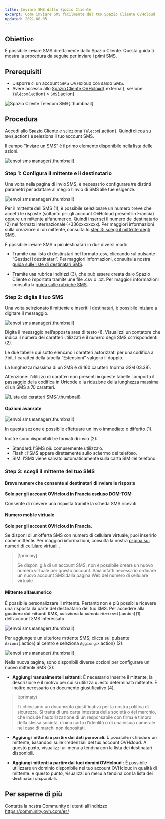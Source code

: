 ```yaml
---
title: Inviare SMS dallo Spazio Cliente
excerpt: Come inviare SMS facilmente dal tuo Spazio Cliente OVHcloud
updated: 2022-08-05
---
```



## Obiettivo

È possibile inviare SMS direttamente dallo Spazio Cliente. Questa guida ti mostra la procedura da seguire per inviare i primi SMS.

## Prerequisiti

- Disporre di un account SMS OVHcloud con saldo SMS.
- Avere accesso allo [Spazio Cliente OVHcloud](https://www.ovh.com/auth/?action=gotomanager&from=https://www.ovh.it/&ovhSubsidiary=it){.external}, sezione `Télécom`{.action} > `SMS`{.action}

![Spazio Cliente Telecom SMS](https://raw.githubusercontent.com/ovh/docs/master/templates/control-panel/product-selection/telecom/tpl-telecom-03-en-sms.png){.thumbnail}

## Procedura

Accedi allo [Spazio Cliente](https://www.ovh.com/auth/?action=gotomanager&from=https://www.ovh.it/&ovhSubsidiary=it) e seleziona `Telecom`{.action}. Quindi clicca su `SMS`{.action} e seleziona il tuo account SMS.

Il campo “Inviare un SMS” è il primo elemento disponibile nella lista delle azioni.

![envoi sms manager](images/sms-send-control-panel01E.png){.thumbnail}

### Step 1: Configura il mittente e il destinatario

Una volta nella pagina di invio SMS, è necessario configurare tre distinti parametri per adattare al meglio l’invio di SMS alle tue esigenze.

![envoi sms manager](images/sms-send-control-panel02E.png){.thumbnail}

Per il mittente dell’SMS (1), è possibile selezionare un numero breve che accetti le risposte (soltanto per gli account OVHcloud presenti in Francia) oppure un mittente alfanumerico.
Quindi inserisci il numero del destinatario (2) nel formato internazionale (+336xxxxxxxx).
Per maggiori informazioni sulla creazione di un mittente, consulta lo [step 3: scegli il mittente degli SMS](./#step-3-scegli-il-mittente-sms).

È possibile inviare SMS a più destinatari in due diversi modi: 

- Tramite una lista di destinatari nel formato .csv, cliccando sul pulsante “Gestisci i destinatari”.
Per maggiori informazioni, consulta la nostra [guida sulle liste di destinatari SMS](/pages/web_cloud/messaging/sms/liste_de_destinataire_sms).

- Tramite una rubrica indirizzi (3), che può essere creata dallo Spazio Cliente o importata tramite une file .csv o .txt.
Per maggiori informazioni consulta la [guida sulle rubriche SMS](/pages/web_cloud/messaging/sms/gerer_mes_carnets_dadresses_sms).

### Step 2: digita il tuo SMS

Una volta selezionato il mittente e inseriti i destinatari, è possibile iniziare a digitare il messaggio.

![envoi sms manager](images/sms-send-control-panel03E.png){.thumbnail}

Digita il messaggio nell’apposita area di testo (1). Visualizzi un contatore che indica il numero dei caratteri utilizzati e il numero degli SMS corrispondenti (2).

Le due tabelle qui sotto elencano i caratteri autorizzati per una codifica a 7bit. I caratteri della tabella “Estensioni” valgono il doppio. 

La lunghezza massima di un SMS è di 160 caratteri (norma GSM 03.38).

Attenzione: l’utilizzo di caratteri non presenti in queste tabelle comporta il passaggio della codifica in Unicode e la riduzione della lunghezza massima di un SMS a 70 caratteri.

![Lista dei caratteri SMS](images/smsauthorizedcharacters.png){.thumbnail}

#### Opzioni avanzate

![envoi sms manager](images/sms-send-control-panel-advanced.png){.thumbnail}

In questa sezione è possibile effettuare un invio immediato o differito (1).

Inoltre sono disponibili tre formati di invio (2): 

- Standard:  l’SMS più comunemente utilizzato.
- Flash : l’SMS appare direttamente sullo schermo del telefono.
- SIM: l’SMS viene salvato automaticamente sulla carta SIM del telefono.

### Step 3: scegli il mittente del tuo SMS

#### Breve numero che consente ai destinatari di inviare le risposte

**Solo per gli account OVHcloud in Francia escluso DOM-TOM.**

Consente di ricevere una risposta tramite la scheda SMS ricevuti.

#### Numero mobile virtuale

**Solo per gli account OVHcloud in Francia.**

Se disponi di un’offerta SMS con numero di cellulare virtuale, puoi inserirlo come mittente. Per maggiori informazioni, consulta la nostra [pagina sui numeri di cellulare virtuali ](https://www.ovhtelecom.fr/sms/reponse/numeros-virtuels.xml).

> [!primary]
>
>Se disponi già di un account SMS, non è possibile creare un nuovo numero virtuale per questo account. Sarà infatti necessario ordinare un nuovo account SMS dalla pagina Web del numero di cellulare virtuale.
>

#### Mittente alfanumerico

È possibile personalizzare il mittente. Pertanto non è più possibile ricevere una risposta da parte del destinatario del tuo SMS. Per accedere alla gestione dei mittenti SMS, seleziona la scheda `Mittenti`{.action}(1) dell’account SMS interessato.

![envoi sms manager](images/sms-send-control-panel04E.png){.thumbnail}

Per aggiungere un ulteriore mittente SMS, clicca sul pulsante `Azioni`{.action} al centro e seleziona `Aggiungi`{.action} (2).

![envoi sms manager](images/sms-send-control-panel05E.png){.thumbnail}

Nella nuova pagina, sono disponibili diverse opzioni per configurare un nuovo mittente SMS (3): 

- **Aggiungi manualmente i mittenti**: È necessario inserire il mittente, la descrizione e il motivo per cui si utilizza questo determinato mittente. È inoltre necessario un documento giustificativo (4).

> [!primary]
>
> Ti chiediamo un documento giustificativo per la nostra politica di sicurezza. Si tratta di una carta intestata della società o del marchio, che include l'autorizzazione di un responsabile con firma e timbro della stessa società, di una carta d'identità o di una visura camerale nel caso di marchi non depositati.
>

- **Aggiungi mittenti a partire dai dati personali**: È possibile richiedere un mittente, basandosi sulle credenziali del tuo account OVHcloud. A questo punto, visualizzi un menu a tendina con la lista dei destinatari disponibili.

- **Aggiungi mittenti a partire dai tuoi domini OVHcloud** : È possibile utilizzare un dominio disponibile nel tuo account OVHcloud in qualità di mittente. A questo punto, visualizzi un menu a tendina con la lista dei destinatari disponibili.

## Per saperne di più

Contatta la nostra Community di utenti all’indirizzo <https://community.ovh.com/en/>
